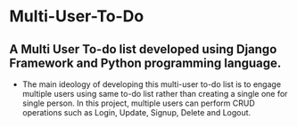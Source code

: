 # Multi-User-To-Do
## A Multi User To-do list developed using Django Framework and Python programming language.
* The main ideology of developing this multi-user to-do list is to engage multiple users using same to-do list rather than creating a single one for single person. In this project, multiple users can perform CRUD operations such as Login, Update, Signup, Delete and Logout.

